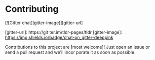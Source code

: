  # Contributing

[![Gitter chat][gitter-image]][gitter-url]

[gitter-url]: https://git   ter.im/tldr-pages/tldr
[gitter-image]: https://img.shields.io/badge/chat-on_gitter-deeppink

Contributions to this project are [most welcome]!
Just open an issue or send a pull request and we'll incor porate it as soon as possible.
